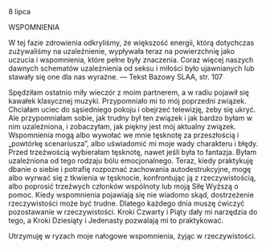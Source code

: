 8 lipca

WSPOMNIENIA

 W tej fazie zdrowienia odkryliśmy, że większość energii, którą dotychczas zużywaliśmy na uzależnienie, wypływała teraz na powierzchnię jako uczucia i wspomnienia, które pełne były znaczenia. Coraz więcej naszych dawnych schematów uzależnienia od seksu i miłości było ujawnianych lub stawały się one dla nas wyraźne. — Tekst Bazowy SLAA, str. 107

 Spędziłam ostatnio miły wieczór z moim partnerem, a w radiu pojawił się kawałek klasycznej muzyki. Przypomniało mi to mój poprzedni związek. Chciałam uciec do sąsiedniego pokoju i obejrzeć telewizję, żeby się ukryć. Ale przypomniałam sobie, jak trudny był ten związek i jak bardzo byłam w nim uzależniona, i zobaczyłam, jak piękny jest mój aktualny związek. Wspomnienia mogą albo wywołać we mnie tęsknotę za przeszłością i „powtórkę scenariusza”, albo uświadomić mi moje wady charakteru i błędy. Przed trzeźwością wybierałam tęsknotę, nawet jeśli była to fantazja. Byłam uzależniona od tego rodzaju bólu emocjonalnego. Teraz, kiedy praktykuję dbanie o siebie i potrafię rozpoznać zachowania autodestrukcyjne, mogę albo wyrwać się z tkwienia w tęsknocie, konfrontując ją z rzeczywistością, albo poprosić trzeźwych członków wspólnoty lub moją Siłę Wyższą o pomoc. Kiedy wspomnienia pojawiają się nie wiadomo skąd, dostrzeżenie rzeczywistości może być trudne. Dlatego każdego dnia muszę ćwiczyć pozostawanie w rzeczywistości. Kroki Czwarty i Piąty dały mi narzędzia do tego, a Kroki Dziesiąty i Jedenasty pozwalają mi to praktykować.

 Utrzymuję w ryzach moje nałogowe wspomnienia, żyjąc w rzeczywistości.
